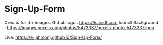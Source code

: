 # Sign-Up-Form
Credits for the images:
Github logo : https://icons8.com Icons8
Background : https://images.pexels.com/photos/5473337/pexels-photo-5473337.jpeg

Live: https://elijahmonj.github.io/Sign-Up-Form/
